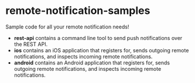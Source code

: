 remote-notification-samples
===========================

Sample code for all your remote notification needs!

* **rest-api** contains a command line tool to send push notifications over the REST API.
* **ios** contains an iOS application that registers for, sends outgoing remote notifications, and inspects incoming remote notifications.
* **android** contains an Android application that registers for, sends outgoing remote notifications, and inspects incoming remote notifications.
